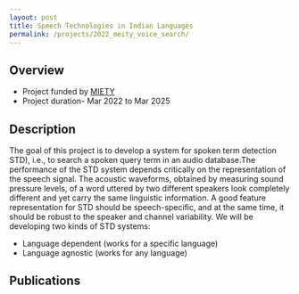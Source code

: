 ```yaml
---
layout: post
title: Speech Technologies in Indian Languages
permalink: /projects/2022_meity_voice_search/
---
```

## Overview

  - Project funded by [MIETY]()
  - Project duration- Mar 2022 to Mar 2025

## Description
<!---
<img class="img-cover mb-3" src="/assets/images/projects/2021_sensors_graph_abs.png" width="800" height="340">
<br />
--->
The goal of this project is to develop a system for spoken term detection STD), i.e., to search a spoken query term in an audio database.The performance of the STD system depends critically on the representation of the speech signal. The acoustic waveforms, obtained by measuring sound pressure levels, of a word uttered by two different speakers look completely different and yet carry the same linguistic information. A good feature representation for STD should be speech-specific, and at the same time, it should be robust to the speaker and channel variability.
We will be developing two kinds of STD systems:
- Language dependent (works for a specific language)
- Language agnostic (works for any language)

## Publications

